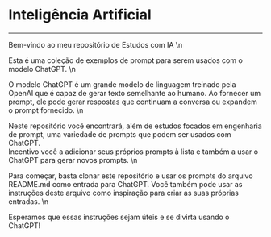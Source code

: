 # Inteligência Artificial

---

Bem-vindo ao meu repositório de Estudos com IA
\n

Esta é uma coleção de exemplos de prompt para serem usados ​​com o modelo ChatGPT.
\n
    

O modelo ChatGPT é um grande modelo de linguagem treinado pela OpenAI que é capaz de gerar texto semelhante ao humano. Ao fornecer um prompt, ele pode gerar respostas que continuam a conversa ou expandem o prompt fornecido.
\n
    

Neste repositório você encontrará, além de estudos focados em engenharia de prompt, uma variedade de prompts que podem ser usados ​​com ChatGPT.  
Incentivo você a adicionar seus próprios prompts à lista e também a usar o ChatGPT para gerar novos prompts.
\n
    
Para começar, basta clonar este repositório e usar os prompts do arquivo README.md como entrada para ChatGPT. Você também pode usar as instruções deste arquivo como inspiração para criar as suas próprias entradas.
\n
    

Esperamos que essas instruções sejam úteis e se divirta usando o ChatGPT!
